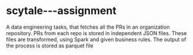 # scytale---assignment
A data engineering tasks, that fetches all the PRs in an organization repository. PRs from each repo is stored in independent JSON files. These files are transformed, using Spark and given business rules. The output of the process is stored as parquet file
